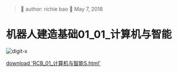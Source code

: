 > 🐞 author: richie bao 📅 May 7, 2018
# 机器人建造基础01_01_计算机与智能
<img src="./imgs/0109.png" height="auto" width="auto"  title="digit-x" />

[download 'RCB_01_计算机与智能S.html'](https://github.com/digit-x/digit_x/tree/master/docs/html)